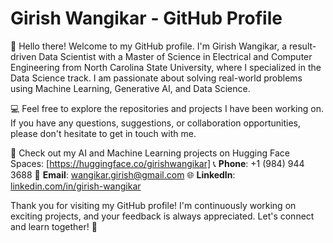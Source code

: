 # Girish Wangikar - GitHub Profile

👋 Hello there! Welcome to my GitHub profile. I'm Girish Wangikar, a result-driven Data Scientist with a Master of Science in Electrical and Computer Engineering from North Carolina State University, where I specialized in the Data Science track. I am passionate about solving real-world problems using Machine Learning, Generative AI, and Data Science.

💻 Feel free to explore the repositories and projects I have been working on. If you have any questions, suggestions, or collaboration opportunities, please don't hesitate to get in touch with me.

🚀 Check out my AI and Machine Learning projects on Hugging Face Spaces: [https://huggingface.co/girishwangikar]
📞 **Phone**: +1 (984) 944 3688
📧 **Email**: wangikar.girish@gmail.com
🌐 **LinkedIn**: [linkedin.com/in/girish-wangikar](https://linkedin.com/in/girish-wangikar)

Thank you for visiting my GitHub profile! I'm continuously working on exciting projects, and your feedback is always appreciated. Let's connect and learn together! 🚀
